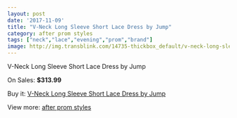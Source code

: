 ```yaml
---
layout: post
date: '2017-11-09'
title: "V-Neck Long Sleeve Short Lace Dress by Jump"
category: after prom styles
tags: ["neck","lace","evening","prom","brand"]
image: http://img.transblink.com/14735-thickbox_default/v-neck-long-sleeve-short-lace-dress-by-jump.jpg
---
```

V-Neck Long Sleeve Short Lace Dress by Jump

On Sales: **$313.99**
<a href="https://www.transblink.com/en/after-prom-styles/4706-v-neck-long-sleeve-short-lace-dress-by-jump.html"><amp-img layout="responsive" width="600" height="600" src="//img.transblink.com/14735-thickbox_default/v-neck-long-sleeve-short-lace-dress-by-jump.jpg" alt="V-Neck Long Sleeve Short Lace Dress by Jump 0" /></a>
<a href="https://www.transblink.com/en/after-prom-styles/4706-v-neck-long-sleeve-short-lace-dress-by-jump.html"><amp-img layout="responsive" width="600" height="600" src="//img.transblink.com/14739-thickbox_default/v-neck-long-sleeve-short-lace-dress-by-jump.jpg" alt="V-Neck Long Sleeve Short Lace Dress by Jump 1" /></a>
<a href="https://www.transblink.com/en/after-prom-styles/4706-v-neck-long-sleeve-short-lace-dress-by-jump.html"><amp-img layout="responsive" width="600" height="600" src="//img.transblink.com/14738-thickbox_default/v-neck-long-sleeve-short-lace-dress-by-jump.jpg" alt="V-Neck Long Sleeve Short Lace Dress by Jump 2" /></a>
<a href="https://www.transblink.com/en/after-prom-styles/4706-v-neck-long-sleeve-short-lace-dress-by-jump.html"><amp-img layout="responsive" width="600" height="600" src="//img.transblink.com/14737-thickbox_default/v-neck-long-sleeve-short-lace-dress-by-jump.jpg" alt="V-Neck Long Sleeve Short Lace Dress by Jump 3" /></a>
<a href="https://www.transblink.com/en/after-prom-styles/4706-v-neck-long-sleeve-short-lace-dress-by-jump.html"><amp-img layout="responsive" width="600" height="600" src="//img.transblink.com/14736-thickbox_default/v-neck-long-sleeve-short-lace-dress-by-jump.jpg" alt="V-Neck Long Sleeve Short Lace Dress by Jump 4" /></a>

Buy it: [V-Neck Long Sleeve Short Lace Dress by Jump](https://www.transblink.com/en/after-prom-styles/4706-v-neck-long-sleeve-short-lace-dress-by-jump.html "V-Neck Long Sleeve Short Lace Dress by Jump")

View more: [after prom styles](https://www.transblink.com/en/55-after-prom-styles "after prom styles")